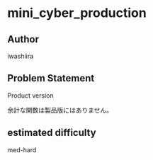 # mini_cyber_production

## Author
iwashiira

## Problem Statement

Product version

余計な関数は製品版にはありません。

## estimated difficulty
med-hard
